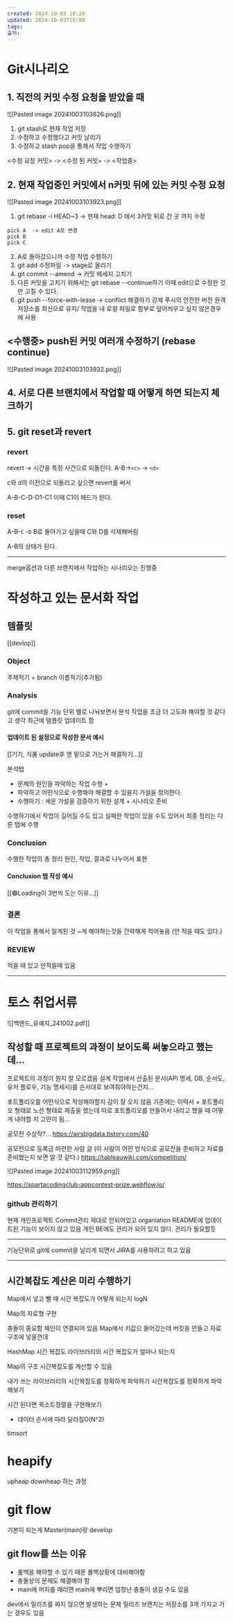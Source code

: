 ```yaml
---
created: 2024-10-03 10:29
updated: 2024-10-03T15:08
tags: 
출처: 
---
```

# Git시나리오

## 1. 직전의 커밋 수정 요청을 받았을 때
![[Pasted image 20241003103826.png]]
1. git stash로 현재 작업 저장
2. 수정하고 수정했다고 커밋 날리기
3. 수정하고 stash pop을 통해서 작업 수행하기

<수정 요청 커밋> -> <수정 된 커밋> -> <작업중>

## 2. 현재 작업중인 커밋에서 n커밋 뒤에 있는 커밋 수정 요청

![[Pasted image 20241003103923.png]]
1. git rebase -i HEAD~3  -> 현재 head: D 에서 3커밋 뒤로 간 곳 까지 수정
```
pick A  -> edit A로 변경
pick B
pick C

```

2. A로 돌아갔으니까 수정 작업 수행하기
3. git add 수정파일 -> stage로 올리기
4. git commit --amend
   -> 커밋 메세지 고치기
5. 다른 커밋을 고치기 위해서는 git rebase --continue하기
   이때 edit으로 수정한 것만 고칠 수 있다.
6. git push --force-with-lease
   -> conflict 해결하기
   강제 푸시의 안전한 버전
   원격 저장소를 최신으로 유지/ 작업을 내 로컬 파일로 함부로 덮어씌우고 싶지 않은경우에 사용

## <수행중> push된 커밋 여러개 수정하기 (rebase continue) 
![[Pasted image 20241003103932.png]]

## 4. 서로 다른 브랜치에서 작업할 때 어떻게 하면 되는지 체크하기

## 5. git reset과 revert
### revert
revert -> 시간을 특정 사건으로 되돌린다.
A-B->`<c>` -> `<d>`

c와 d의 이전으로 되돌리고 싶으면 revert를 써서

A-B-C-D-D1-C1 
이때 C1이 헤드가 된다.

### reset
A-B-`C` -`D`
B로 돌아가고 싶을때 C와 D를 삭제해버림

A-B의 상태가 된다. 


---
merge옵션과 다른 브랜치에서 작업하는 시나리오는 진행중
# 작성하고 있는 문서화 작업
## 템플릿
[[devlop]]

### Object
주제적기 + branch 이름적기(추가됨)

### Analysis
git에 commit을 기능 단위 별로 나눠보면서 분석 작업을 조금 더 고도화 해야할 것 같다고 생각 최근에 템플릿 업데이트 함

#### 업데이트 된 설정으로 작성한 문서 예시
[[기기, 식품 update후 맨 밑으로 가는거 해결하기...]]


분석탭
- 문제의 원인을 파악하는 작업 수행 +
- 파악하고 어떤식으로 수행해야 해결할 수 있을지 가설을 정의한다.
- 수행하기 :  세운 가설을 검증하기 위한 설계 + 시나리오 준비

수행하기에서 작업이 길어질 수도 있고 실패한 작업이 있을 수도 있어서 최종 정리는 다른 탭에 수행

### Conclusion
수행한 작업의 총 정리
원인, 작업, 결과로 나누어서 표현
#### Conclusion 탭 작성 예시
[[🟣Loading이 3번씩 도는 이유…]]

### 결론
이 작업을 통해서 알게된 것 ~게 해야하는것들 간략해게 적어놓음 (안 적을 때도 있다.)

### REVIEW
적을 때 있고 안적을때 있음

---
# 토스 취업서류
![[백엔드_유예지_241002.pdf]]

## 작성할 때 프로젝트의 과정이 보이도록 써놓으라고 했는데...
프로젝트의 과정이 뭔지 잘 모르겠음
설계 작업에서 산출된 문서(API 명세, DB, 순서도, 유저 플로우, 기능 명세서)를 순서대로 보여줘야하는건지...

포트폴리오를 어떤식으로 작성해야할지 감이 잘 오지 않음
기존에는 이력서 + 포트폴리오 형태로 노션 형태로 제출을 했는데 따로 포트폴리오를 만들어서 내라고 했을 때 어떻게 내야할 지 고민이 됨...

공모전 수상작?...
https://airsbigdata.tistory.com/40

공모전으로 등록금 마련한 사람 글 (이 사람이 어떤 방식으로 공모전을 준비하고 자료를 준비했는지 보면 알 것 같다.)
https://tableauwiki.com/competition/

![[Pasted image 20241003112959.png]]

https://spartacodingclub-appcontest-prize.webflow.io/
### github 관리하기
현재 개인프로젝트 Commit관리 제대로 안되어있고
organiation README에 업데이트된 기능이 보이지 않고 있음
개인 BE에도 관리가 되어 있지 않다. 관리가 필요할듯 

---
기능단위로 git에 commit을 날리게 되면서 JIRA를 사용하려고 하고 있음


---
## 시간복잡도 계산은 미리 수행하기
Map에서 넣고 뺄 때 시간 복잡도가 어떻게 되는지
logN

Map의 자료형 구현

충돌이 중요함 
체인이 연결되어 있음 Map에서 키값으 들어갔는데 버킷을 만들고 자료구조에 넣을껀데 

HashMap 시간 복잡도 
라이브러리의 시간 복잡도가 얼마나 되는지

Map의 구조 시간복잡도를 계산할 수 있음

내가 쓰는 라이브러리의 시간복잡도를 정확하게 파악하기
시간복잡도를 정확하게 파악해보기

시간 된다면 퀵소트정렬을 구현해보기
- 데이터 순서에 따라 달라짐O(N^2)

timsort
# heapify
upheap downheap 하는 과정 

# git flow
기본이 되는게 Master(main)랑 develop 

## git flow를 쓰는 이유
- 롤백을 해야할 수 있기 때문 롤백상황에 대비해야함
- 충돌상의 문제도 해결해야 함
- main에 머지를 때리면 main에 뿌리면 엄청난 충돌이 생길 수도 있음

dev에서 릴리즈를 짜지 않으면 발생하는 문제 릴리즈 브랜치는 저장소를 3개 가지고 가는 경우도 있음